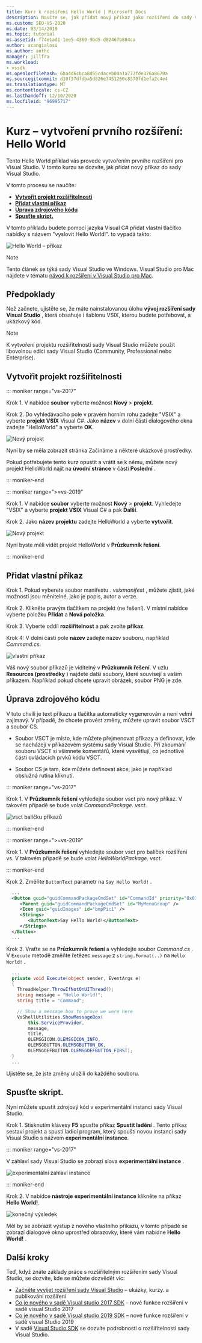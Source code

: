 ```yaml
---
title: Kurz k rozšíření Hello World | Microsoft Docs
description: Naučte se, jak přidat nový příkaz jako rozšíření do sady Visual Studio, která zahrnuje vytvoření projektu, přidání příkazu a úpravu zdrojového kódu.
ms.custom: SEO-VS-2020
ms.date: 03/14/2019
ms.topic: tutorial
ms.assetid: f74e1ad1-1ee5-4360-9bd5-d82467b884ca
author: acangialosi
ms.author: anthc
manager: jillfra
ms.workload:
- vssdk
ms.openlocfilehash: 6ba4d6cbca8d55cdaceb04a1a773fde376a8670a
ms.sourcegitcommit: d10f37dfdba5d826e7451260c8370fd1efa2c4e4
ms.translationtype: MT
ms.contentlocale: cs-CZ
ms.lasthandoff: 12/10/2020
ms.locfileid: "96995717"
---
```

# <a name="tutorial---create-your-first-extension-hello-world"></a>Kurz – vytvoření prvního rozšíření: Hello World

Tento Hello World příklad vás provede vytvořením prvního rozšíření pro Visual Studio. V tomto kurzu se dozvíte, jak přidat nový příkaz do sady Visual Studio.

V tomto procesu se naučíte:

* **[Vytvořit projekt rozšiřitelnosti](#create-an-extensibility-project)**
* **[Přidat vlastní příkaz](#add-a-custom-command)**
* **[Úprava zdrojového kódu](#modify-the-source-code)**
* **[Spusťte skript.](#run-it)**

V tomto příkladu budete pomocí jazyka Visual C# přidat vlastní tlačítko nabídky s názvem "vyslovit Hello World!". to vypadá takto:

![Hello World – příkaz](media/hello-world-say-hello-world.png)

> [!NOTE]
> Tento článek se týká sady Visual Studio ve Windows. Visual Studio pro Mac najdete v tématu [návod k rozšíření v Visual Studio pro Mac](/visualstudio/mac/extending-visual-studio-mac-walkthrough).

## <a name="prerequisites"></a>Předpoklady

Než začnete, ujistěte se, že máte nainstalovanou úlohu **vývoj rozšíření sady Visual Studio** , která obsahuje i šablonu VSIX, kterou budete potřebovat, a ukázkový kód.

> [!NOTE]
> K vytvoření projektu rozšiřitelnosti sady Visual Studio můžete použít libovolnou edici sady Visual Studio (Community, Professional nebo Enterprise).

## <a name="create-an-extensibility-project"></a>Vytvořit projekt rozšiřitelnosti

::: moniker range="vs-2017"

Krok 1. V nabídce **soubor** vyberte možnost **Nový**  >  **projekt**.

Krok 2. Do vyhledávacího pole v pravém horním rohu zadejte "VSIX" a vyberte **projekt VSIX** Visual C#. Jako **název** v dolní části dialogového okna zadejte "HelloWorld" a vyberte **OK**.

![Nový projekt](media/hello-world-new-project.png)

Nyní by se měla zobrazit stránka Začínáme a některé ukázkové prostředky.

Pokud potřebujete tento kurz opustit a vrátit se k němu, můžete nový projekt HelloWorld najít na **úvodní stránce** v části **Poslední** .

::: moniker-end

::: moniker range=">=vs-2019"

Krok 1. V nabídce **soubor** vyberte možnost **Nový**  >  **projekt**. Vyhledejte "VSIX" a vyberte **projekt VSIX** Visual C# a pak **Další**.

Krok 2. Jako **název projektu** zadejte HelloWorld a vyberte **vytvořit**.

![Nový projekt](media/hello-world-new-project-2019.png)

Nyní byste měli vidět projekt HelloWorld v **Průzkumník řešení**.

::: moniker-end

## <a name="add-a-custom-command"></a>Přidat vlastní příkaz

Krok 1. Pokud vyberete soubor manifestu *. vsixmanifest* , můžete zjistit, jaké možnosti jsou měnitelné, jako je popis, autor a verze.

Krok 2. Klikněte pravým tlačítkem na projekt (ne řešení). V místní nabídce vyberte položku **Přidat** a **Nová položka**.

Krok 3. Vyberte oddíl **rozšiřitelnost** a pak zvolte **příkaz**.

Krok 4: V dolní části pole **název** zadejte název souboru, například *Command.cs*.

![vlastní příkaz](media/hello-world-vsix-command.png)

Váš nový soubor příkazů je viditelný v **Průzkumník řešení**. V uzlu **Resources (prostředky** ) najdete další soubory, které souvisejí s vaším příkazem. Například pokud chcete upravit obrázek, soubor PNG je zde.

## <a name="modify-the-source-code"></a>Úprava zdrojového kódu

V tuto chvíli je text příkazu a tlačítka automaticky vygenerován a není velmi zajímavý. V případě, že chcete provést změny, můžete upravit soubor VSCT a soubor CS.

* Soubor VSCT je místo, kde můžete přejmenovat příkazy a definovat, kde se nacházejí v příkazovém systému sady Visual Studio. Při zkoumání souboru VSCT si všimnete komentářů, které vysvětlují, co jednotlivé části ovládacích prvků kódu VSCT.

* Soubor CS je tam, kde můžete definovat akce, jako je například obslužná rutina kliknutí.

::: moniker range="vs-2017"

Krok 1. V **Průzkumník řešení** vyhledejte soubor vsct pro nový příkaz. V takovém případě se bude volat *CommandPackage. vsct*.

![vsct balíčku příkazů](media/hello-world-command-package-vsct.png)

::: moniker-end

::: moniker range=">=vs-2019"

Krok 1. V **Průzkumník řešení** vyhledejte soubor vsct pro balíček rozšíření vs. V takovém případě se bude volat *HelloWorldPackage. vsct*.

::: moniker-end

Krok 2. Změňte `ButtonText` parametr na `Say Hello World!` .

```xml
  ...
  <Button guid="guidCommandPackageCmdSet" id="CommandId" priority="0x0100" type="Button">
     <Parent guid="guidCommandPackageCmdSet" id="MyMenuGroup" />
     <Icon guid="guidImages" id="bmpPic1" />
     <Strings>
        <ButtonText>Say Hello World!</ButtonText>
     </Strings>
  </Button>
  ...
```

Krok 3. Vraťte se na **Průzkumník řešení** a vyhledejte soubor *Command.cs* . V `Execute` metodě změňte řetězec `message` z `string.Format(..)` na `Hello World!` .

```csharp
  ...
  private void Execute(object sender, EventArgs e)
  {
    ThreadHelper.ThrowIfNotOnUIThread();
    string message = "Hello World!";
    string title = "Command";

    // Show a message box to prove we were here
    VsShellUtilities.ShowMessageBox(
        this.ServiceProvider,
        message,
        title,
        OLEMSGICON.OLEMSGICON_INFO,
        OLEMSGBUTTON.OLEMSGBUTTON_OK,
        OLEMSGDEFBUTTON.OLEMSGDEFBUTTON_FIRST);
  }
  ...
```

Ujistěte se, že jste změny uložili do každého souboru.

## <a name="run-it"></a>Spusťte skript.

Nyní můžete spustit zdrojový kód v experimentální instanci sady Visual Studio.

Krok 1. Stisknutím klávesy **F5** spusťte příkaz **Spustit ladění** . Tento příkaz sestaví projekt a spustí ladicí program, který spouští novou instanci sady Visual Studio s názvem **experimentální instance**.

::: moniker range="vs-2017"

V záhlaví sady Visual Studio se zobrazí slova **experimentální instance** .

![experimentální záhlaví instance](media/hello-world-exp-instance.png)

::: moniker-end

Krok 2. V nabídce **nástroje** **experimentální instance** klikněte na příkaz **Hello World!**.

![konečný výsledek](media/hello-world-final-result.png)

Měl by se zobrazit výstup z nového vlastního příkazu, v tomto případě se zobrazí dialogové okno uprostřed obrazovky, které vám nabídne **Hello World!** .

## <a name="next-steps"></a>Další kroky

Teď, když znáte základy práce s rozšiřitelným rozšířením sady Visual Studio, se dozvíte, kde se můžete dozvědět víc:

* [Začněte vyvíjet rozšíření sady Visual Studio](starting-to-develop-visual-studio-extensions.md) – ukázky, kurzy. a publikování rozšíření
* [Co je nového v sadě Visual studio 2017 SDK](what-s-new-in-the-visual-studio-2017-sdk.md) – nové funkce rozšíření v sadě visual Studio 2017
* [Co je nového v sadě Visual studio 2019 SDK](whats-new-visual-studio-2019-sdk.md) – nové funkce rozšíření v sadě visual Studio 2019
* V sadě [Visual Studio SDK](internals/inside-the-visual-studio-sdk.md) se dozvíte podrobnosti o rozšiřitelnosti sady Visual Studio.
